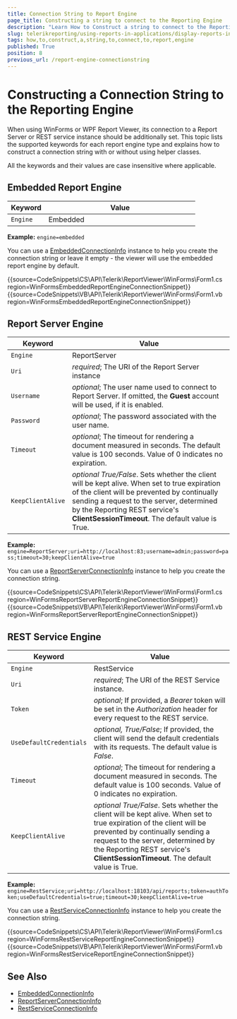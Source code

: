```yaml
---
title: Connection String to Report Engine
page_title: Constructing a string to connect to the Reporting Engine
description: "Learn How to Construct a string to connect to the Reporting Engine in the desktop viewers of Telerik Reporting."
slug: telerikreporting/using-reports-in-applications/display-reports-in-applications/how-to-construct-a-string-to-connect-to-report-engine
tags: how,to,construct,a,string,to,connect,to,report,engine
published: True
position: 8
previous_url: /report-engine-connectionstring
---
```


<style>
table th:first-of-type {
	width: 20%;
}
table th:nth-of-type(2) {
	width: 80%;
}
</style>

# Constructing a Connection String to the Reporting Engine

When using WinForms or WPF Report Viewer, its connection to a Report Server or REST service instance should be additionally set. This topic lists the supported keywords for each report engine type and explains how to construct a connection string with or without using helper classes.

All the keywords and their values are case insensitive where applicable.

## Embedded Report Engine

| Keyword | Value |
| ------ | ------ |
|`Engine`|Embedded|

__Example:__ `engine=embedded`

You can use a [EmbeddedConnectionInfo](/api/Telerik.ReportViewer.Common.EmbeddedConnectionInfo) instance to help you create the connection string or leave it empty - the viewer will use the embedded report engine by default.

{{source=CodeSnippets\CS\API\Telerik\ReportViewer\WinForms\Form1.cs region=WinFormsEmbeddedReportEngineConnectionSnippet}}
{{source=CodeSnippets\VB\API\Telerik\ReportViewer\WinForms\Form1.vb region=WinFormsEmbeddedReportEngineConnectionSnippet}}

## Report Server Engine

| Keyword | Value |
| ------ | ------ |
|`Engine`|ReportServer|
|`Uri`| *required*; The URI of the Report Server instance|
|`Username`| *optional*; The user name used to connect to Report Server. If omitted, the __Guest__ account will be used, if it is enabled.|
|`Password`| *optional*; The password associated with the user name.|
|`Timeout`| *optional*; The timeout for rendering a document measured in seconds. The default value is 100 seconds. Value of 0 indicates no expiration.|
|`KeepClientAlive`| *optional True/False*. Sets whether the client will be kept alive. When set to true expiration of the client will be prevented by continually sending a request to the server, determined by the Reporting REST service's __ClientSessionTimeout__. The default value is True.|

__Example:__ `engine=ReportServer;uri=http://localhost:83;username=admin;password=pass;timeout=30;keepClientAlive=true`

You can use a [ReportServerConnectionInfo](/api/Telerik.ReportViewer.Common.ReportServerConnectionInfo) instance to help you create the connection string.

{{source=CodeSnippets\CS\API\Telerik\ReportViewer\WinForms\Form1.cs region=WinFormsReportServerReportEngineConnectionSnippet}}
{{source=CodeSnippets\VB\API\Telerik\ReportViewer\WinForms\Form1.vb region=WinFormsReportServerReportEngineConnectionSnippet}}

## REST Service Engine

| Keyword | Value |
| ------ | ------ |
|`Engine`|RestService|
|`Uri`| *required*; The URI of the REST Service instance.|
|`Token`| *optional*; If provided, a *Bearer* token will be set in the *Authorization* header for every request to the REST service.|
|`UseDefaultCredentials`| *optional, True/False*; If provided, the client will send the default credentials with its requests. The default value is *False*.|
|`Timeout`| *optional*; The timeout for rendering a document measured in seconds. The default value is 100 seconds. Value of 0 indicates no expiration.|
|`KeepClientAlive`| *optional True/False*. Sets whether the client will be kept alive. When set to true expiration of the client will be prevented by continually sending a request to the server, determined by the Reporting REST service's __ClientSessionTimeout__. The default value is True.|

__Example:__ `engine=RestService;uri=http://localhost:18103/api/reports;token=authToken;useDefaultCredentials=true;timeout=30;keepClientAlive=true`

You can use a [RestServiceConnectionInfo](/api/Telerik.ReportViewer.Common.RestServiceConnectionInfo) instance to help you create the connection string.

{{source=CodeSnippets\CS\API\Telerik\ReportViewer\WinForms\Form1.cs region=WinFormsRestServiceReportEngineConnectionSnippet}}
{{source=CodeSnippets\VB\API\Telerik\ReportViewer\WinForms\Form1.vb region=WinFormsRestServiceReportEngineConnectionSnippet}}

## See Also

* [EmbeddedConnectionInfo](/api/Telerik.ReportViewer.Common.EmbeddedConnectionInfo)
* [ReportServerConnectionInfo](/api/Telerik.ReportViewer.Common.ReportServerConnectionInfo)
* [RestServiceConnectionInfo](/api/Telerik.ReportViewer.Common.RestServiceConnectionInfo)
